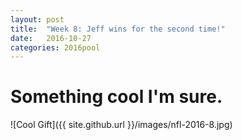 ```yaml
---
layout: post
title:  "Week 8: Jeff wins for the second time!"
date:   2016-10-27
categories: 2016pool
---
```

# Something cool I'm sure. <br/>
![Cool Gift]({{ site.github.url }}/images/nfl-2016-8.jpg)
